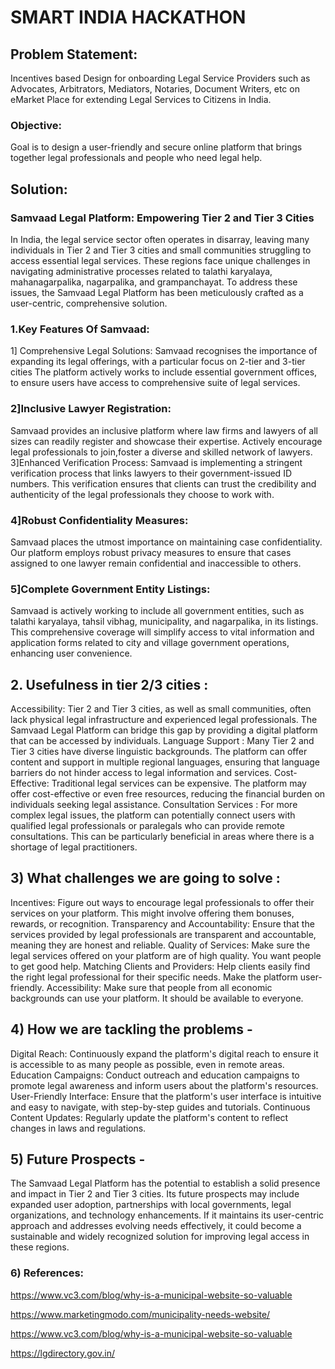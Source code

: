 # SMART INDIA HACKATHON

## Problem Statement: 
Incentives based Design for onboarding Legal Service Providers such as Advocates, Arbitrators, Mediators, Notaries, Document Writers, etc on eMarket Place for extending Legal Services to Citizens in India.

### Objective:
Goal is to design a user-friendly and secure online platform that brings together legal professionals and people who need legal help.

## Solution:
### Samvaad Legal Platform: Empowering Tier 2 and Tier 3 Cities
In India, the legal service sector often operates in disarray, leaving many individuals in Tier 2 and Tier 3 cities and small communities struggling to access essential legal services. These regions face unique challenges in navigating administrative processes related to talathi karyalaya, mahanagarpalika, nagarpalika, and grampanchayat. To address these issues, the Samvaad Legal Platform has been meticulously crafted as a user-centric, comprehensive solution.

### 1.Key Features Of Samvaad:
1] Comprehensive Legal Solutions: 
Samvaad recognises the importance of expanding its legal offerings, with a particular focus on 2-tier and 3-tier cities
The platform actively works to include essential government offices, to ensure users have access to comprehensive suite of legal services.

### 2]Inclusive Lawyer Registration: 
Samvaad provides an inclusive platform where law firms and lawyers of all sizes can readily register and showcase their expertise.
Actively encourage legal professionals to join,foster a diverse and skilled network of lawyers.
3]Enhanced Verification Process:
Samvaad is implementing a stringent verification process that links lawyers to their government-issued ID numbers.
This verification ensures that clients can trust the credibility and authenticity of the legal professionals they choose to work with.


### 4]Robust Confidentiality Measures:
Samvaad places the utmost importance on maintaining case confidentiality.
Our platform employs robust privacy measures to ensure that cases assigned to one lawyer remain confidential and inaccessible to others.

### 5]Complete Government Entity Listings:
Samvaad is actively working to include all government entities, such as talathi karyalaya, tahsil vibhag, municipality, and nagarpalika, in its listings.
This comprehensive coverage will simplify access to vital information and application forms related to city and village government operations, enhancing user convenience.


## 2. Usefulness in tier 2/3 cities : 
Accessibility: Tier 2 and Tier 3 cities, as well as small communities, often lack physical legal infrastructure and experienced legal professionals. The Samvaad Legal Platform can bridge this gap by providing a digital platform that can be accessed by individuals.
Language Support : Many Tier 2 and Tier 3 cities have diverse linguistic backgrounds. The platform can offer content and support in multiple regional languages, ensuring that language barriers do not hinder access to legal information and services.
Cost-Effective: Traditional legal services can be expensive. The platform may offer cost-effective or even free resources, reducing the financial burden on individuals seeking legal assistance.
Consultation Services : For more complex legal issues, the platform can potentially connect users with qualified legal professionals or paralegals who can provide remote consultations. This can be particularly beneficial in areas where there is a shortage of legal practitioners.


## 3) What challenges we are going to solve :
Incentives: Figure out ways to encourage legal professionals to offer their services on your platform. This might involve offering them bonuses, rewards, or recognition.
Transparency and Accountability: Ensure that the services provided by legal professionals are transparent and accountable, meaning they are honest and reliable.
Quality of Services: Make sure the legal services offered on your platform are of high quality. You want people to get good help.
Matching Clients and Providers: Help clients easily find the right legal professional for their specific needs. Make the platform user-friendly.
Accessibility: Make sure that people from all economic backgrounds can use your platform. It should be available to everyone.

## 4) How we are tackling the problems - 

Digital Reach: Continuously expand the platform's digital reach to ensure it is accessible to as many people as possible, even in remote areas.
Education Campaigns: Conduct outreach and education campaigns to promote legal awareness and inform users about the platform's resources.
User-Friendly Interface: Ensure that the platform's user interface is intuitive and easy to navigate, with step-by-step guides and tutorials.
Continuous Content Updates: Regularly update the platform's content to reflect changes in laws and regulations.

## 5) Future Prospects - 
The Samvaad Legal Platform has the potential to establish a solid presence and impact in Tier 2 and Tier 3 cities. Its future prospects may include expanded user adoption, partnerships with local governments, legal organizations, and technology enhancements. If it maintains its user-centric approach and addresses evolving needs effectively, it could become a sustainable and widely recognized solution for improving legal access in these regions.

### 6) References:

https://www.vc3.com/blog/why-is-a-municipal-website-so-valuable

https://www.marketingmodo.com/municipality-needs-website/

https://www.vc3.com/blog/why-is-a-municipal-website-so-valuable

https://lgdirectory.gov.in/








